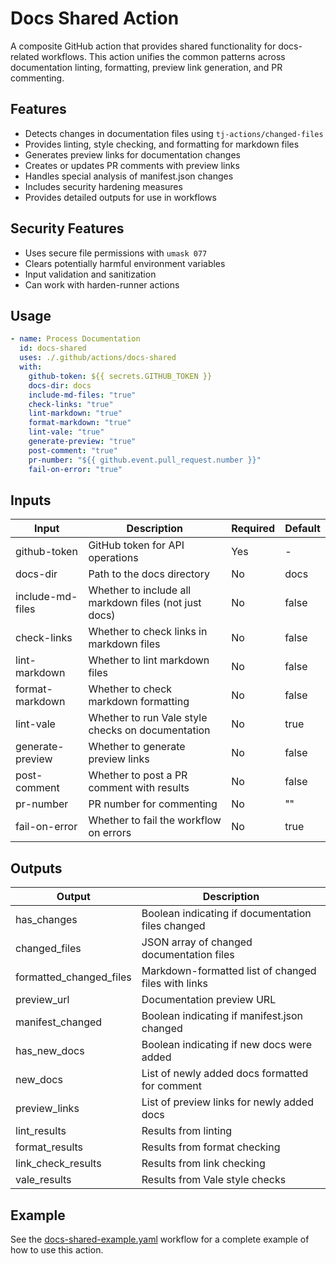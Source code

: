 # Docs Shared Action

A composite GitHub action that provides shared functionality for docs-related workflows. This action unifies the common patterns across documentation linting, formatting, preview link generation, and PR commenting.

## Features

- Detects changes in documentation files using `tj-actions/changed-files`
- Provides linting, style checking, and formatting for markdown files
- Generates preview links for documentation changes
- Creates or updates PR comments with preview links
- Handles special analysis of manifest.json changes
- Includes security hardening measures
- Provides detailed outputs for use in workflows

## Security Features

- Uses secure file permissions with `umask 077`
- Clears potentially harmful environment variables
- Input validation and sanitization
- Can work with harden-runner actions

## Usage

```yaml
- name: Process Documentation
  id: docs-shared
  uses: ./.github/actions/docs-shared
  with:
    github-token: ${{ secrets.GITHUB_TOKEN }}
    docs-dir: docs
    include-md-files: "true"
    check-links: "true"
    lint-markdown: "true"
    format-markdown: "true"
    lint-vale: "true"
    generate-preview: "true"
    post-comment: "true"
    pr-number: "${{ github.event.pull_request.number }}"
    fail-on-error: "true"
```

## Inputs

| Input            | Description                                         | Required | Default |
|------------------|-----------------------------------------------------|----------|---------|
| github-token     | GitHub token for API operations                     | Yes      | -       |
| docs-dir         | Path to the docs directory                          | No       | docs    |
| include-md-files | Whether to include all markdown files (not just docs) | No     | false   |
| check-links      | Whether to check links in markdown files            | No       | false   |
| lint-markdown    | Whether to lint markdown files                      | No       | false   |
| format-markdown  | Whether to check markdown formatting                | No       | false   |
| lint-vale        | Whether to run Vale style checks on documentation   | No       | true    |
| generate-preview | Whether to generate preview links                   | No       | false   |
| post-comment     | Whether to post a PR comment with results           | No       | false   |
| pr-number        | PR number for commenting                            | No       | ""      |
| fail-on-error    | Whether to fail the workflow on errors              | No       | true    |

## Outputs

| Output                | Description                                       |
|-----------------------|---------------------------------------------------|
| has_changes           | Boolean indicating if documentation files changed |
| changed_files         | JSON array of changed documentation files         |
| formatted_changed_files | Markdown-formatted list of changed files with links |
| preview_url           | Documentation preview URL                         |
| manifest_changed      | Boolean indicating if manifest.json changed       |
| has_new_docs          | Boolean indicating if new docs were added         |
| new_docs              | List of newly added docs formatted for comment    |
| preview_links         | List of preview links for newly added docs        |
| lint_results          | Results from linting                             |
| format_results        | Results from format checking                     |
| link_check_results    | Results from link checking                       |
| vale_results          | Results from Vale style checks                   |

## Example

See the [docs-shared-example.yaml](./.github/workflows/docs-shared-example.yaml) workflow for a complete example of how to use this action.